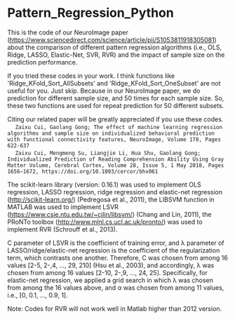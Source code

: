 # Pattern_Regression_Python

This is the code of our NeuroImage paper (https://www.sciencedirect.com/science/article/pii/S1053811918305081) about the comparison of different pattern regression algorithms (i.e., OLS, Ridge, LASSO, Elastic-Net, SVR, RVR) and the impact of sample size on the prediction performance. 

If you tried these codes in your work. I think functions like 'Ridge_KFold_Sort_AllSubsets' and 'Ridge_KFold_Sort_OneSubset' are not useful for you. Just skip. Because in our NeuroImage paper, we do prediction for different sample size, and 50 times for each sample size. So, these two functions are used for repeat prediction for 50 different subsets. 

Citing our related paper will be greatly appreciated if you use these codes.
<br>&emsp; ```Zaixu Cui, Gaolang Gong; The effect of machine learning regression algorithms and sample size on individualized behavioral prediction with functional connectivity features, NeuroImage, Volume 178, Pages 622-637```
<br>&emsp; ```Zaixu Cui, Mengmeng Su, Liangjie Li, Hua Shu, Gaolang Gong; Individualized Prediction of Reading Comprehension Ability Using Gray Matter Volume, Cerebral Cortex, Volume 28, Issue 5, 1 May 2018, Pages 1656–1672, https://doi.org/10.1093/cercor/bhx061```

The scikit-learn library (version: 0.16.1) was used to implement OLS regression, LASSO regression, ridge regression and elastic-net regression (http://scikit-learn.org/) (Pedregosa et al., 2011), the LIBSVM function in MATLAB was used to implement LSVR (https://www.csie.ntu.edu.tw/~cjlin/libsvm/) (Chang and Lin, 2011), the PRoNTo toolbox (http://www.mlnl.cs.ucl.ac.uk/pronto/) was used to implement RVR (Schrouff et al., 2013). 

C parameter of LSVR is the coefficient of training error, and λ parameter of LASSO/ridge/elastic-net regression is the coefficient of the regularization term, which contrasts one another. Therefore, C was chosen from among 16 values [2-5, 2-,4, …, 29, 210] (Hsu et al., 2003), and accordingly, λ was chosen from among 16 values [2-10, 2-,9, …, 24, 25]. Specifically, for elastic-net regression, we applied a grid search in which λ was chosen from among the 16 values above, and α was chosen from among 11 values, i.e., [0, 0.1, …, 0.9, 1].

Note: Codes for RVR will not work well in Matlab higher than 2012 version.
